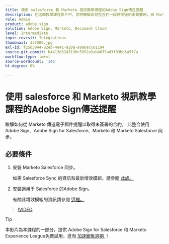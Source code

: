 ```yaml
---
title: 使用 salesforce 和 Marketo 視訊教學課程的Adobe Sign傳送提醒
description: 在這個教學課程影片中，您將瞭解如何在合約一段時間後仍未簽署時，向 Marketo 傳送電子郵件提醒
role: Admin
product: adobe sign
solution: Adobe Sign, Marketo, Document Cloud
level: Intermediate
topic-revisit: Integrations
thumbnail: 332506.jpg
exl-id: f2505944-82eb-4e41-929a-a9a0acc81194
source-git-commit: b4413d3243190c5892a3ab4635ad3f03bb5a5f7a
workflow-type: tm+mt
source-wordcount: '146'
ht-degree: 0%

---
```


# 使用 salesforce 和 Marketo 視訊教學課程的Adobe Sign傳送提醒

瞭解如何從 Marketo 傳送電子郵件提醒以取得未簽署的合約。 此整合使用 Adobe Sign、Adobe Sign for Salesforce、Marketo 和 Marketo Salesforce 同步。

## 必要條件

1. 安裝 Marketo Salesforce 同步。

   如需 Salesforce Sync 的資訊和最新增效模組，請參閱 [ 此處。](https://experienceleague.adobe.com/docs/marketo/using/product-docs/crm-sync/salesforce-sync/understanding-the-salesforce-sync.html)

1. 安裝適用于 Salesforce 的Adobe Sign。

   有關此增效模組的資訊請參閱 [ 這裡。](https://helpx.adobe.com/ca/sign/using/salesforce-integration-installation-guide.html)

>[!VIDEO](https://video.tv.adobe.com/v/332506?hidetitle=true)

>[!TIP]
>
>本影片為本課程的一部分，提供 Adobe Sign for Salesforce 和 Marketo Experience League免費試用，進而 [ 加速銷售週期 ](https://experienceleague.adobe.com/?recommended=Sign-U-1-2021.1) ！

